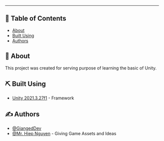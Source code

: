 
---

## 📝 Table of Contents

- [About](#about)
- [Built Using](#built_using)
- [Authors](#authors)

## 🧐 About <a name = "about"></a>

This project was created for serving purpose of learning the basic of Unity.

## ⛏️ Built Using <a name = "built_using"></a>

- [Unity 2021.3.27f1](https://unity.com/) - Framework

## ✍️ Authors <a name = "authors"></a>

- [@GiangedDev](https://github.com/gianggiangednguyen)
- [@Mr. Hiep Nguyen](https://www.youtube.com/@HiepNguyen-fp4vk) - Giving Game Assets and Ideas
